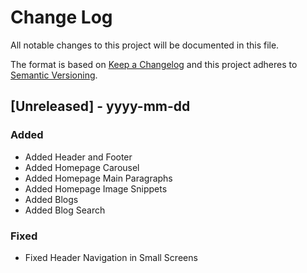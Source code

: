# Change Log

All notable changes to this project will be documented in this file.

The format is based on [Keep a Changelog](http://keepachangelog.com/)
and this project adheres to [Semantic Versioning](http://semver.org/).

## [Unreleased] - yyyy-mm-dd

### Added

- Added Header and Footer
- Added Homepage Carousel
- Added Homepage Main Paragraphs
- Added Homepage Image Snippets
- Added Blogs
- Added Blog Search

### Fixed

- Fixed Header Navigation in Small Screens
